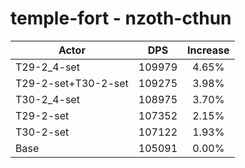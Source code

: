 # temple-fort - nzoth-cthun
| Actor | DPS | Increase |
|---|:---:|:---:|
|T29-2_4-set|109979|4.65%|
|T29-2-set+T30-2-set|109275|3.98%|
|T30-2_4-set|108975|3.70%|
|T29-2-set|107352|2.15%|
|T30-2-set|107122|1.93%|
|Base|105091|0.00%|
